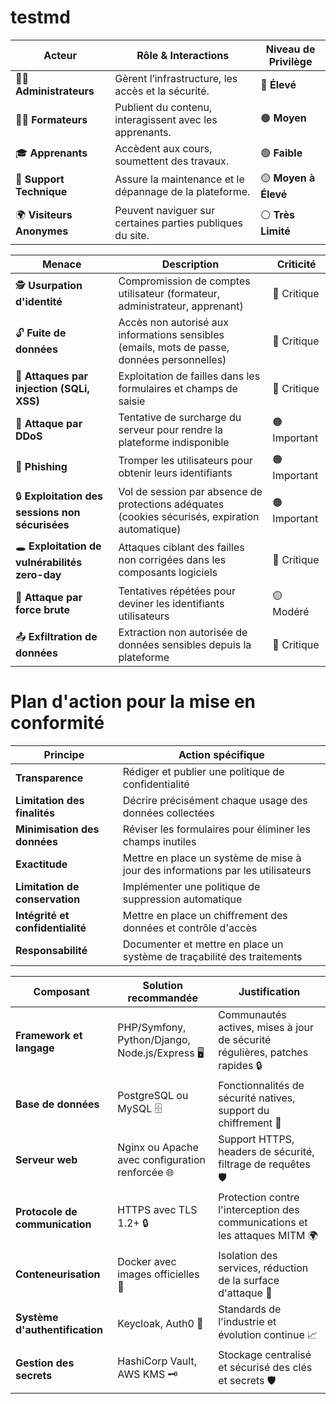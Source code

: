 # testmd

| **Acteur**               | **Rôle & Interactions**                                           | **Niveau de Privilège** |
|-------------------------|----------------------------------------------------------------|------------------------|
| 👨‍💻 **Administrateurs**      | Gèrent l’infrastructure, les accès et la sécurité.             | 🔴 **Élevé**           |
| 👩‍🏫 **Formateurs**          | Publient du contenu, interagissent avec les apprenants.         | 🟠 **Moyen**           |
| 🎓 **Apprenants**          | Accèdent aux cours, soumettent des travaux.                    | 🟢 **Faible**          |
| 🔧 **Support Technique**   | Assure la maintenance et le dépannage de la plateforme.       | 🟡 **Moyen à Élevé**   |
| 🌍 **Visiteurs Anonymes**  | Peuvent naviguer sur certaines parties publiques du site.     | ⚪ **Très Limité**      |

| **Menace**                          | **Description** | **Criticité** |
|-------------------------------------|----------------------------------------------------------------|------------|
| 🕵️ **Usurpation d'identité** | Compromission de comptes utilisateur (formateur, administrateur, apprenant) | 🔴 Critique |
| 🔓 **Fuite de données** | Accès non autorisé aux informations sensibles (emails, mots de passe, données personnelles) | 🔴 Critique |
| 💉 **Attaques par injection (SQLi, XSS)** | Exploitation de failles dans les formulaires et champs de saisie | 🔴 Critique |
| 🚀 **Attaque par DDoS** | Tentative de surcharge du serveur pour rendre la plateforme indisponible | 🟠 Important |
| 🎣 **Phishing** | Tromper les utilisateurs pour obtenir leurs identifiants | 🟠 Important |
| 🔒 **Exploitation des sessions non sécurisées** | Vol de session par absence de protections adéquates (cookies sécurisés, expiration automatique) | 🟠 Important |
| 🕳 **Exploitation de vulnérabilités zero-day** | Attaques ciblant des failles non corrigées dans les composants logiciels | 🔴 Critique |
| 🔢 **Attaque par force brute** | Tentatives répétées pour deviner les identifiants utilisateurs | 🟡 Modéré |
| 📤 **Exfiltration de données** | Extraction non autorisée de données sensibles depuis la plateforme | 🔴 Critique |



# Plan d'action pour la mise en conformité

| Principe                      | Action spécifique                                                        |
|-------------------------------|---------------------------------------------------------------------------|
| **Transparence**               | Rédiger et publier une politique de confidentialité                        |
| **Limitation des finalités**   | Décrire précisément chaque usage des données collectées                  |
| **Minimisation des données**   | Réviser les formulaires pour éliminer les champs inutiles                 |
| **Exactitude**                 | Mettre en place un système de mise à jour des informations par les utilisateurs |
| **Limitation de conservation** | Implémenter une politique de suppression automatique                      |
| **Intégrité et confidentialité** | Mettre en place un chiffrement des données et contrôle d'accès            |
| **Responsabilité**             | Documenter et mettre en place un système de traçabilité des traitements    |



| **Composant**                    | **Solution recommandée**                                           | **Justification**                                                                 |
|-----------------------------------|--------------------------------------------------------------------|-----------------------------------------------------------------------------------|
| **Framework et langage**          | PHP/Symfony, Python/Django, Node.js/Express 🖥️                     | Communautés actives, mises à jour de sécurité régulières, patches rapides 🔒        |
| **Base de données**               | PostgreSQL ou MySQL 🗄️                                            | Fonctionnalités de sécurité natives, support du chiffrement 🔐                     |
| **Serveur web**                   | Nginx ou Apache avec configuration renforcée 🌐                    | Support HTTPS, headers de sécurité, filtrage de requêtes 🛡️                        |
| **Protocole de communication**    | HTTPS avec TLS 1.2+ 🔒                                             | Protection contre l'interception des communications et les attaques MITM 🌍        |
| **Conteneurisation**              | Docker avec images officielles 🐳                                   | Isolation des services, réduction de la surface d'attaque 🚀                       |
| **Système d'authentification**    | Keycloak, Auth0 🔑                                                 | Standards de l'industrie et évolution continue 📈                                  |
| **Gestion des secrets**           | HashiCorp Vault, AWS KMS 🗝️                                        | Stockage centralisé et sécurisé des clés et secrets 🛡️                             |






